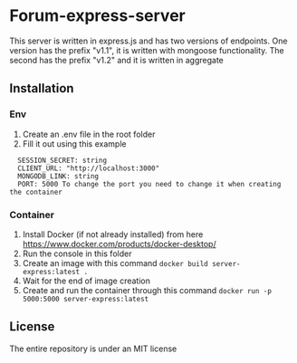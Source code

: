 # Forum-express-server

This server is written in express.js and has two versions of endpoints. One version has the prefix "v1.1", it is written with mongoose functionality. The second has the prefix "v1.2" and it is written in aggregate

## Installation

### Env

1. Create an .env file in the root folder
2. Fill it out using this example

```
  SESSION_SECRET: string
  CLIENT_URL: "http://localhost:3000"
  MONGODB_LINK: string
  PORT: 5000 To change the port you need to change it when creating the container
```

### Container

1. Install Docker (if not already installed) from here https://www.docker.com/products/docker-desktop/
2. Run the console in this folder
3. Create an image with this command `docker build server-express:latest .`
4. Wait for the end of image creation
5. Create and run the container through this command `docker run -p 5000:5000 server-express:latest`

## License

The entire repository is under an MIT license
